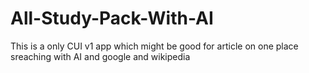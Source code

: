 # All-Study-Pack-With-AI
This is a only CUI v1 app which might be good for article on one place sreaching with AI and google and wikipedia
